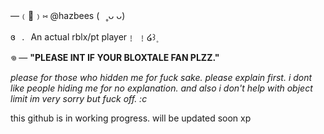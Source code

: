 —﹙🍏﹚⑅   @hazbees   (⠀˳ᴗ ᴗ)

 ɞ⠀.⠀An actual rblx/pt player﹗ ﹗໒꒱۪


𖦹  — **"PLEASE INT IF YOUR BLOXTALE FAN PLZZ."**


*please for those who hidden me for fuck sake. please explain first. i dont like people hiding me for no explanation.*
*and also i don't help with object limit im very sorry but fuck off. :c*

this github is in working progress. will be updated soon xp
